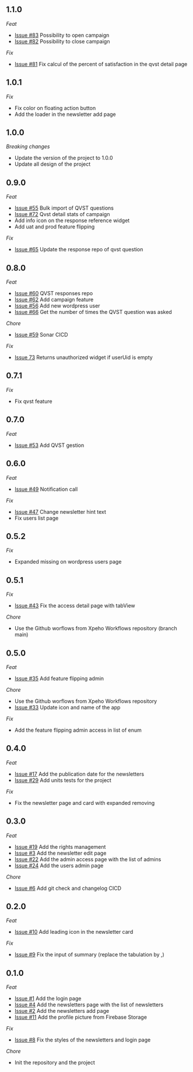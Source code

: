 ## 1.1.0

_Feat_

- [Issue #83](https://github.com/XPEHO/xpeapp_admin/issues/83) Possibility to open campaign
- [Issue #82](https://github.com/XPEHO/xpeapp_admin/issues/82) Possibility to close campaign

_Fix_

- [Issue #81](https://github.com/XPEHO/xpeapp_admin/issues/81) Fix calcul of the percent of satisfaction in the qvst detail page

## 1.0.1

_Fix_

- Fix color on floating action button
- Add the loader in the newsletter add page

## 1.0.0

_Breaking changes_

- Update the version of the project to 1.0.0
- Update all design of the project

## 0.9.0

_Feat_

- [Issue #55](https://github.com/XPEHO/xpeapp_admin/issues/55) Bulk import of QVST questions
- [Issue #72](https://github.com/XPEHO/xpeapp_admin/issues/72) Qvst detail stats of campaign
- Add info icon on the response reference widget
- Add uat and prod feature flipping

_Fix_

- [Issue #65](https://github.com/XPEHO/xpeapp_admin/issues/65) Update the response repo of qvst question

## 0.8.0

_Feat_

- [Issue #60](https://github.com/XPEHO/xpeapp_admin/issues/60) QVST responses repo
- [Issue #62](https://github.com/XPEHO/xpeapp_admin/issues/62) Add campaign feature
- [Issue #56](https://github.com/XPEHO/xpeapp_admin/issues/56) Add new wordpress user
- [Issue #66](https://github.com/XPEHO/xpeapp_admin/issues/66) Get the number of times the QVST question was asked

_Chore_

- [Issue #59](https://github.com/XPEHO/xpeapp_admin/issues/59) Sonar CICD

_Fix_

- [Issue 73](https://github.com/XPEHO/xpeapp_admin/issues/73) Returns unauthorized widget if userUid is empty

## 0.7.1

_Fix_

- Fix qvst feature

## 0.7.0

_Feat_

- [Issue #53](https://github.com/XPEHO/xpeapp_admin/issues/53) Add QVST gestion

## 0.6.0

_Feat_

- [Issue #49](https://github.com/XPEHO/xpeapp_admin/issues/49) Notification call

_Fix_

- [Issue #47](https://github.com/XPEHO/xpeapp_admin/issues/47) Change newsletter hint text
- Fix users list page

## 0.5.2

_Fix_

- Expanded missing on wordpress users page

## 0.5.1

_Fix_

- [Issue #43](https://github.com/XPEHO/xpeapp_admin/issues/43) Fix the access detail page with tabView

_Chore_

- Use the Github worflows from Xpeho Workflows repository (branch main)

## 0.5.0

_Feat_

- [Issue #35](https://github.com/XPEHO/xpeapp_admin/issues/35) Add feature flipping admin

_Chore_

- Use the Github worflows from Xpeho Workflows repository
- [Issue #33](https://github.com/XPEHO/xpeapp_admin/issues/33) Update icon and name of the app

_Fix_

- Add the feature flipping admin access in list of enum

## 0.4.0

_Feat_

- [Issue #17](https://github.com/XPEHO/xpeapp_admin/issues/17) Add the publication date for the newsletters
- [Issue #29](https://github.com/XPEHO/xpeapp_admin/issues/29) Add units tests for the project

_Fix_

- Fix the newsletter page and card with expanded removing

## 0.3.0

_Feat_

- [Issue #19](https://github.com/XPEHO/xpeapp_admin/issues/19) Add the rights management
- [Issue #3](https://github.com/XPEHO/xpeapp_admin/issues/3) Add the newsletter edit page
- [Issue #22](https://github.com/XPEHO/xpeapp_admin/issues/22) Add the admin access page with the list of admins
- [Issue #24](https://github.com/XPEHO/xpeapp_admin/issues/24) Add the users admin page

_Chore_

- [Issue #6](https://github.com/XPEHO/xpeapp_admin/issues/6) Add git check and changelog CICD

## 0.2.0

_Feat_

- [Issue #10](https://github.com/XPEHO/xpeapp_admin/issues/10) Add leading icon in the newsletter card

_Fix_

- [Issue #9](https://github.com/XPEHO/xpeapp_admin/issues/9) Fix the input of summary (replace the tabulation by ,)

## 0.1.0

_Feat_

- [Issue #1](https://github.com/XPEHO/xpeapp_admin/issues/1) Add the login page
- [Issue #4](https://github.com/XPEHO/xpeapp_admin/issues/4) Add the newsletters page with the list of newsletters
- [Issue #2](https://github.com/XPEHO/xpeapp_admin/issues/2) Add the newsletters add page
- [Issue #11](https://github.com/XPEHO/xpeapp_admin/issues/11) Add the profile picture from Firebase Storage

_Fix_

- [Issue #8](https://github.com/XPEHO/xpeapp_admin/issues/8) Fix the styles of the newsletters and login page

_Chore_

- Init the repository and the project
